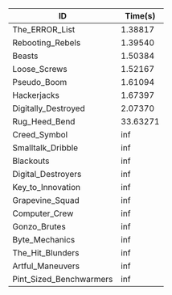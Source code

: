 |ID|Time(s)|
|-|-|
|The_ERROR_List|1.38817|
|Rebooting_Rebels|1.39540|
|Beasts|1.50384|
|Loose_Screws|1.52167|
|Pseudo_Boom|1.61094|
|Hackerjacks|1.67397|
|Digitally_Destroyed|2.07370|
|Rug_Heed_Bend|33.63271|
|Creed_Symbol|inf|
|Smalltalk_Dribble|inf|
|Blackouts|inf|
|Digital_Destroyers|inf|
|Key_to_Innovation|inf|
|Grapevine_Squad|inf|
|Computer_Crew|inf|
|Gonzo_Brutes|inf|
|Byte_Mechanics|inf|
|The_Hit_Blunders|inf|
|Artful_Maneuvers|inf|
|Pint_Sized_Benchwarmers|inf|
